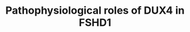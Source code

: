 ---
annotations:
- id: PW:0000013
  parent: disease pathway
  type: Pathway Ontology
  value: disease pathway
- id: DOID:11727
  type: Disease Ontology
  value: facioscapulohumeral muscular dystrophy
- id: PW:0000004
  parent: regulatory pathway
  type: Pathway Ontology
  value: regulatory pathway
authors:
- BTJvanDijl
- Egonw
- Jmillanacosta
- Khanspers
- Mkutmon
citedin: ''
communities: []
description: 'DUX4 downstream signaling in FSHD. Low D4Z4 subunit methylation, which
  is caused either by low amount of D4Z4 subunits combined with a permissive 4q haplotype,
  or a mutation in genes involved with D4Z4 methylation, results in the expression
  of DUX4. Normally, DUX4 is only expressed during embryogenesis, after which it is
  silenced. Abnormal activation of DUX4 after silencing results in the muscle disease
  known as facioscapulohumeral muscular dystrophy, or FSHD. '
last-edited: 2024-03-28
ndex: null
organisms:
- Homo sapiens
redirect_from:
- /index.php/Pathway:WP5342
- /instance/WP5342
- /instance/WP5342_r129366
revision: r129366
schema-jsonld:
- '@context': https://schema.org/
  '@id': https://wikipathways.github.io/pathways/WP5342.html
  '@type': Dataset
  creator:
    '@type': Organization
    name: WikiPathways
  description: 'DUX4 downstream signaling in FSHD. Low D4Z4 subunit methylation, which
    is caused either by low amount of D4Z4 subunits combined with a permissive 4q
    haplotype, or a mutation in genes involved with D4Z4 methylation, results in the
    expression of DUX4. Normally, DUX4 is only expressed during embryogenesis, after
    which it is silenced. Abnormal activation of DUX4 after silencing results in the
    muscle disease known as facioscapulohumeral muscular dystrophy, or FSHD. '
  keywords:
  - ADRB2
  - CDKN1A
  - DUX4
  - E2
  - ESR2
  - H3.X
  - H3.Y
  - MAFbx
  - MURF1
  - MYC
  - MYF5
  - MYOD1
  - MYOG
  - P300
  - PAX7
  - PGC1A
  - RET
  - UPF1
  - VEGFA
  - cAMP
  license: CC0
  name: Pathophysiological roles of DUX4 in FSHD1
seo: CreativeWork
title: Pathophysiological roles of DUX4 in FSHD1
wpid: WP5342
---